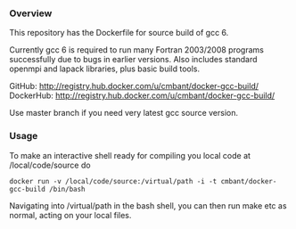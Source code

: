### Overview

This repository has the Dockerfile for source build of gcc 6.

Currently gcc 6 is required to run many Fortran 2003/2008 programs successfully due
to bugs in earlier versions. Also includes standard openmpi and lapack libraries,
plus basic build tools.

GitHub: http://registry.hub.docker.com/u/cmbant/docker-gcc-build/
DockerHub: http://registry.hub.docker.com/u/cmbant/docker-gcc-build/

Use master branch if you need very latest gcc source version.

### Usage

To make an interactive shell ready for compiling you local code at /local/code/source
do

    docker run -v /local/code/source:/virtual/path -i -t cmbant/docker-gcc-build /bin/bash

Navigating into /virtual/path in the bash shell, you can then run make etc as normal, acting
on your local files.
